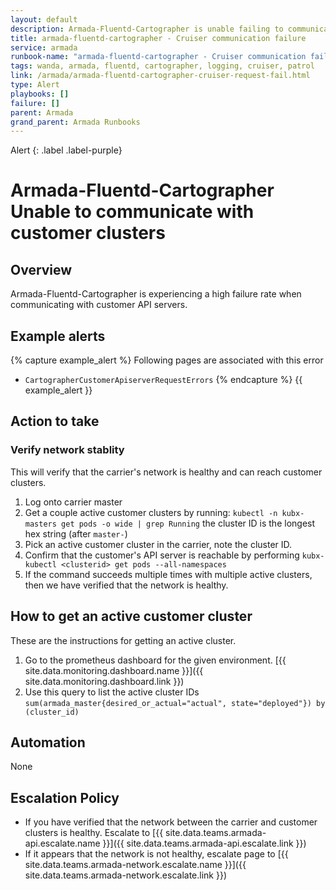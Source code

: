 ```yaml
---
layout: default
description: Armada-Fluentd-Cartographer is unable failing to communicate with customer API servers
title: armada-fluentd-cartographer - Cruiser communication failure
service: armada
runbook-name: "armada-fluentd-cartographer - Cruiser communication failure"
tags: wanda, armada, fluentd, cartographer, logging, cruiser, patrol
link: /armada/armada-fluentd-cartographer-cruiser-request-fail.html
type: Alert
playbooks: []
failure: []
parent: Armada
grand_parent: Armada Runbooks
---
```


Alert
{: .label .label-purple}

# Armada-Fluentd-Cartographer Unable to communicate with customer clusters

## Overview

Armada-Fluentd-Cartographer is experiencing a high failure rate when communicating with customer API servers.

## Example alerts
{% capture example_alert %}
Following pages are associated with this error
- `CartographerCustomerApiserverRequestErrors`
{% endcapture %}
{{ example_alert }}

## Action to take

### Verify network stablity

This will verify that the carrier's network is healthy and can reach customer clusters.

1. Log onto carrier master
1. Get a couple active customer clusters by running:
`kubectl -n kubx-masters get pods -o wide | grep Running`
the cluster ID is the longest hex string (after `master-`)
1. Pick an active customer cluster in the carrier, note the cluster ID.
1. Confirm that the customer's API server is reachable by performing `kubx-kubectl <clusterid> get pods --all-namespaces`
1. If the command succeeds multiple times with multiple active clusters, then we have verified that the network is healthy.


## How to get an active customer cluster

These are the instructions for getting an active cluster.

1. Go to the prometheus dashboard for the given environment. [{{ site.data.monitoring.dashboard.name }}]({{ site.data.monitoring.dashboard.link }})
1. Use this query to list the active cluster IDs `sum(armada_master{desired_or_actual="actual", state="deployed"}) by (cluster_id)`

## Automation
None

## Escalation Policy

- If you have verified that the network between the carrier and customer clusters is healthy. Escalate to [{{ site.data.teams.armada-api.escalate.name }}]({{ site.data.teams.armada-api.escalate.link }})
- If it appears that the network is not healthy, escalate page to [{{ site.data.teams.armada-network.escalate.name }}]({{ site.data.teams.armada-network.escalate.link }})
